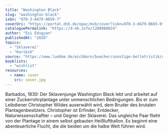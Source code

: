 ```yaml
---
title: "Washington Black"
slug: "washington-black"
isbn: "978-3-8479-0059-7"
coverUri: "https://portal.dnb.de/opac/mvb/cover?isbn=978-3-8479-0665-0"
cataloguePermalink: "https://d-nb.info/1208988824"
author: "Esi Edugyan"
publishedAt: "2020"
topics:
  - "Sklaverei"
  - "Karibik"
source: "https://www.luebbe.de/eichborn/buecher/sonstige-belletristik/washington-black/id_7503749"
booklists:
  - "wishlist"
resources:
  - name: cover
    src: cover.jpg
---
```

Barbados, 1830: Der Sklavenjunge Washington Black lebt und arbeitet auf einer 
Zuckerrohrplantage unter unmenschlichen Bedingungen. Bis er zum Leibdiener 
Christopher Wildes auserwählt wird, dem Bruder des brutalen Plantagenbesitzers. 
Christopher ist Erfinder, Entdecker, Naturwissenschaftler – und Gegner der 
Sklaverei. Das ungleiche Paar flieht von der Plantage in einem selbst gebauten 
Heißluftballon. Es beginnt eine abenteuerliche Flucht, die die beiden um die 
halbe Welt führen wird.